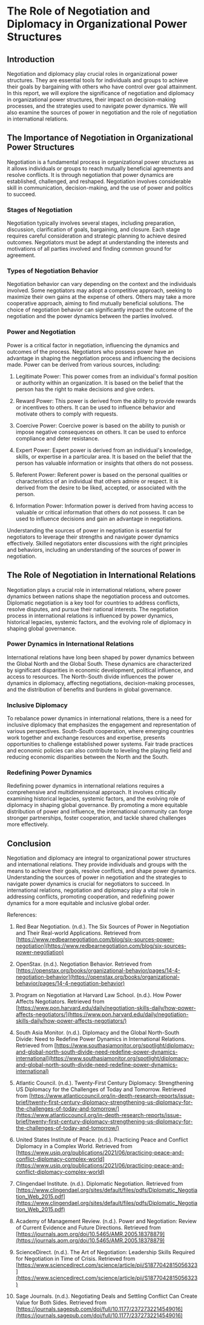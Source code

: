 # The Role of Negotiation and Diplomacy in Organizational Power Structures

## Introduction

Negotiation and diplomacy play crucial roles in organizational power structures. They are essential tools for individuals and groups to achieve their goals by bargaining with others who have control over goal attainment. In this report, we will explore the significance of negotiation and diplomacy in organizational power structures, their impact on decision-making processes, and the strategies used to navigate power dynamics. We will also examine the sources of power in negotiation and the role of negotiation in international relations.

## The Importance of Negotiation in Organizational Power Structures

Negotiation is a fundamental process in organizational power structures as it allows individuals or groups to reach mutually beneficial agreements and resolve conflicts. It is through negotiation that power dynamics are established, challenged, and reshaped. Negotiation involves considerable skill in communication, decision-making, and the use of power and politics to succeed.

### Stages of Negotiation

Negotiation typically involves several stages, including preparation, discussion, clarification of goals, bargaining, and closure. Each stage requires careful consideration and strategic planning to achieve desired outcomes. Negotiators must be adept at understanding the interests and motivations of all parties involved and finding common ground for agreement.

### Types of Negotiation Behavior

Negotiation behavior can vary depending on the context and the individuals involved. Some negotiators may adopt a competitive approach, seeking to maximize their own gains at the expense of others. Others may take a more cooperative approach, aiming to find mutually beneficial solutions. The choice of negotiation behavior can significantly impact the outcome of the negotiation and the power dynamics between the parties involved.

### Power and Negotiation

Power is a critical factor in negotiation, influencing the dynamics and outcomes of the process. Negotiators who possess power have an advantage in shaping the negotiation process and influencing the decisions made. Power can be derived from various sources, including:

1. Legitimate Power: This power comes from an individual's formal position or authority within an organization. It is based on the belief that the person has the right to make decisions and give orders.

2. Reward Power: This power is derived from the ability to provide rewards or incentives to others. It can be used to influence behavior and motivate others to comply with requests.

3. Coercive Power: Coercive power is based on the ability to punish or impose negative consequences on others. It can be used to enforce compliance and deter resistance.

4. Expert Power: Expert power is derived from an individual's knowledge, skills, or expertise in a particular area. It is based on the belief that the person has valuable information or insights that others do not possess.

5. Referent Power: Referent power is based on the personal qualities or characteristics of an individual that others admire or respect. It is derived from the desire to be liked, accepted, or associated with the person.

6. Information Power: Information power is derived from having access to valuable or critical information that others do not possess. It can be used to influence decisions and gain an advantage in negotiations.

Understanding the sources of power in negotiation is essential for negotiators to leverage their strengths and navigate power dynamics effectively. Skilled negotiators enter discussions with the right principles and behaviors, including an understanding of the sources of power in negotiation.

## The Role of Negotiation in International Relations

Negotiation plays a crucial role in international relations, where power dynamics between nations shape the negotiation process and outcomes. Diplomatic negotiation is a key tool for countries to address conflicts, resolve disputes, and pursue their national interests. The negotiation process in international relations is influenced by power dynamics, historical legacies, systemic factors, and the evolving role of diplomacy in shaping global governance.

### Power Dynamics in International Relations

International relations have long been shaped by power dynamics between the Global North and the Global South. These dynamics are characterized by significant disparities in economic development, political influence, and access to resources. The North-South divide influences the power dynamics in diplomacy, affecting negotiations, decision-making processes, and the distribution of benefits and burdens in global governance.

### Inclusive Diplomacy

To rebalance power dynamics in international relations, there is a need for inclusive diplomacy that emphasizes the engagement and representation of various perspectives. South-South cooperation, where emerging countries work together and exchange resources and expertise, presents opportunities to challenge established power systems. Fair trade practices and economic policies can also contribute to leveling the playing field and reducing economic disparities between the North and the South.

### Redefining Power Dynamics

Redefining power dynamics in international relations requires a comprehensive and multidimensional approach. It involves critically examining historical legacies, systemic factors, and the evolving role of diplomacy in shaping global governance. By promoting a more equitable distribution of power and influence, the international community can forge stronger partnerships, foster cooperation, and tackle shared challenges more effectively.

## Conclusion

Negotiation and diplomacy are integral to organizational power structures and international relations. They provide individuals and groups with the means to achieve their goals, resolve conflicts, and shape power dynamics. Understanding the sources of power in negotiation and the strategies to navigate power dynamics is crucial for negotiators to succeed. In international relations, negotiation and diplomacy play a vital role in addressing conflicts, promoting cooperation, and redefining power dynamics for a more equitable and inclusive global order.

References:

1. Red Bear Negotiation. (n.d.). The Six Sources of Power in Negotiation and Their Real-world Applications. Retrieved from [https://www.redbearnegotiation.com/blog/six-sources-power-negotiation](https://www.redbearnegotiation.com/blog/six-sources-power-negotiation)

2. OpenStax. (n.d.). Negotiation Behavior. Retrieved from [https://openstax.org/books/organizational-behavior/pages/14-4-negotiation-behavior](https://openstax.org/books/organizational-behavior/pages/14-4-negotiation-behavior)

3. Program on Negotiation at Harvard Law School. (n.d.). How Power Affects Negotiators. Retrieved from [https://www.pon.harvard.edu/daily/negotiation-skills-daily/how-power-affects-negotiators/](https://www.pon.harvard.edu/daily/negotiation-skills-daily/how-power-affects-negotiators/)

4. South Asia Monitor. (n.d.). Diplomacy and the Global North-South Divide: Need to Redefine Power Dynamics in International Relations. Retrieved from [https://www.southasiamonitor.org/spotlight/diplomacy-and-global-north-south-divide-need-redefine-power-dynamics-international](https://www.southasiamonitor.org/spotlight/diplomacy-and-global-north-south-divide-need-redefine-power-dynamics-international)

5. Atlantic Council. (n.d.). Twenty-First Century Diplomacy: Strengthening US Diplomacy for the Challenges of Today and Tomorrow. Retrieved from [https://www.atlanticcouncil.org/in-depth-research-reports/issue-brief/twenty-first-century-diplomacy-strengthening-us-diplomacy-for-the-challenges-of-today-and-tomorrow/](https://www.atlanticcouncil.org/in-depth-research-reports/issue-brief/twenty-first-century-diplomacy-strengthening-us-diplomacy-for-the-challenges-of-today-and-tomorrow/)

6. United States Institute of Peace. (n.d.). Practicing Peace and Conflict Diplomacy in a Complex World. Retrieved from [https://www.usip.org/publications/2021/06/practicing-peace-and-conflict-diplomacy-complex-world](https://www.usip.org/publications/2021/06/practicing-peace-and-conflict-diplomacy-complex-world)

7. Clingendael Institute. (n.d.). Diplomatic Negotiation. Retrieved from [https://www.clingendael.org/sites/default/files/pdfs/Diplomatic_Negotiation_Web_2015.pdf](https://www.clingendael.org/sites/default/files/pdfs/Diplomatic_Negotiation_Web_2015.pdf)

8. Academy of Management Review. (n.d.). Power and Negotiation: Review of Current Evidence and Future Directions. Retrieved from [https://journals.aom.org/doi/10.5465/AMR.2005.18378879](https://journals.aom.org/doi/10.5465/AMR.2005.18378879)

9. ScienceDirect. (n.d.). The Art of Negotiation: Leadership Skills Required for Negotiation in Time of Crisis. Retrieved from [https://www.sciencedirect.com/science/article/pii/S1877042815056323](https://www.sciencedirect.com/science/article/pii/S1877042815056323)

10. Sage Journals. (n.d.). Negotiating Deals and Settling Conflict Can Create Value for Both Sides. Retrieved from [https://journals.sagepub.com/doi/full/10.1177/2372732214549016](https://journals.sagepub.com/doi/full/10.1177/2372732214549016)
